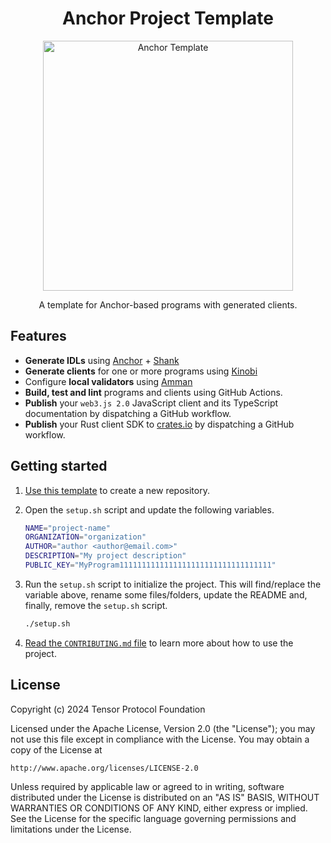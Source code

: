 <h1 align="center">
  Anchor Project Template
</h1>
<p align="center">
  <img width="400" alt="Anchor Template" src="https://github.com/tensor-foundation/anchor-project-template/assets/729235/e4a818f8-b144-4347-a7df-9123c6fdd707" />
</p>

<p align="center">
  A template for Anchor-based programs with generated clients.
</p>

## Features

- **Generate IDLs** using [Anchor](https://github.com/coral-xyz/anchor) + [Shank](https://github.com/metaplex-foundation/shank)
- **Generate clients** for one or more programs using [Kinobi](https://github.com/metaplex-foundation/kinobi)
- Configure **local validators** using [Amman](https://github.com/metaplex-foundation/amman)
- **Build, test and lint** programs and clients using GitHub Actions.
- **Publish** your `web3.js 2.0` JavaScript client and its TypeScript documentation by dispatching a GitHub workflow.
- **Publish** your Rust client SDK to [crates.io](https://crates.io) by dispatching a GitHub workflow.

## Getting started

1. [Use this template](https://github.com/new?template_name=anchor-project-template&template_owner=tensor-foundation) to create a new repository.

2. Open the `setup.sh` script and update the following variables.
   ```sh
   NAME="project-name"
   ORGANIZATION="organization"
   AUTHOR="author <author@email.com>"
   DESCRIPTION="My project description"
   PUBLIC_KEY="MyProgram1111111111111111111111111111111111"
   ```
3. Run the `setup.sh` script to initialize the project. This will find/replace the variable above, rename some files/folders, update the README and, finally, remove the `setup.sh` script.
   ```bash
   ./setup.sh
   ```
4. [Read the `CONTRIBUTING.md` file](./CONTRIBUTING.md) to learn more about how to use the project.

## License

Copyright (c) 2024 Tensor Protocol Foundation

Licensed under the Apache License, Version 2.0 (the "License");
you may not use this file except in compliance with the License.
You may obtain a copy of the License at

    http://www.apache.org/licenses/LICENSE-2.0

Unless required by applicable law or agreed to in writing, software
distributed under the License is distributed on an "AS IS" BASIS,
WITHOUT WARRANTIES OR CONDITIONS OF ANY KIND, either express or implied.
See the License for the specific language governing permissions and
limitations under the License.
